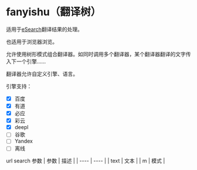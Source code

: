 # fanyishu（翻译树）

适用于[eSearch](https://github.com/xushengfeng/eSearch/)翻译结果的处理。

也适用于浏览器浏览。

允许使用树形模式组合翻译器。如同时调用多个翻译器，某个翻译器翻译的文字传入下一个引擎……

翻译器允许自定义引擎、语言。

引擎支持：

-   [x] 百度
-   [x] 有道
-   [x] 必应
-   [x] 彩云
-   [x] deepl
-   [ ] 谷歌
-   [ ] Yandex
-   [ ] 离线

url search 参数
| 参数 | 描述 |
| ---- | ---- |
| text | 文本 |
| m | 模式 |
